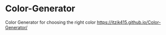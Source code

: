 # Color-Generator
Color Generator for choosing the right color
https://itzik415.github.io/Color-Generator/
